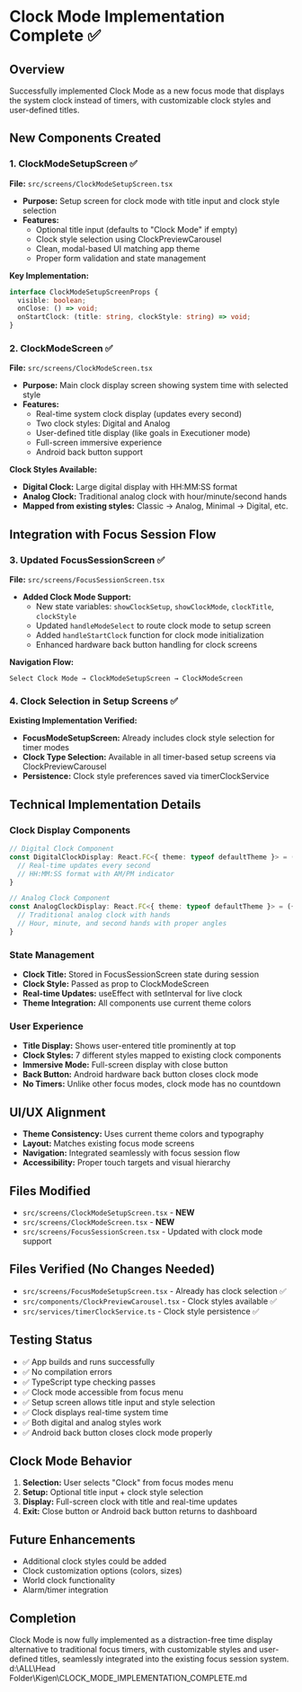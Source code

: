 # Clock Mode Implementation Complete ✅

## Overview
Successfully implemented Clock Mode as a new focus mode that displays the system clock instead of timers, with customizable clock styles and user-defined titles.

## New Components Created

### 1. ClockModeSetupScreen ✅
**File:** `src/screens/ClockModeSetupScreen.tsx`
- **Purpose:** Setup screen for clock mode with title input and clock style selection
- **Features:**
  - Optional title input (defaults to "Clock Mode" if empty)
  - Clock style selection using ClockPreviewCarousel
  - Clean, modal-based UI matching app theme
  - Proper form validation and state management

**Key Implementation:**
```typescript
interface ClockModeSetupScreenProps {
  visible: boolean;
  onClose: () => void;
  onStartClock: (title: string, clockStyle: string) => void;
}
```

### 2. ClockModeScreen ✅
**File:** `src/screens/ClockModeScreen.tsx`
- **Purpose:** Main clock display screen showing system time with selected style
- **Features:**
  - Real-time system clock display (updates every second)
  - Two clock styles: Digital and Analog
  - User-defined title display (like goals in Executioner mode)
  - Full-screen immersive experience
  - Android back button support

**Clock Styles Available:**
- **Digital Clock:** Large digital display with HH:MM:SS format
- **Analog Clock:** Traditional analog clock with hour/minute/second hands
- **Mapped from existing styles:** Classic → Analog, Minimal → Digital, etc.

## Integration with Focus Session Flow

### 3. Updated FocusSessionScreen ✅
**File:** `src/screens/FocusSessionScreen.tsx`
- **Added Clock Mode Support:**
  - New state variables: `showClockSetup`, `showClockMode`, `clockTitle`, `clockStyle`
  - Updated `handleModeSelect` to route clock mode to setup screen
  - Added `handleStartClock` function for clock mode initialization
  - Enhanced hardware back button handling for clock screens

**Navigation Flow:**
```
Select Clock Mode → ClockModeSetupScreen → ClockModeScreen
```

### 4. Clock Selection in Setup Screens ✅
**Existing Implementation Verified:**
- **FocusModeSetupScreen:** Already includes clock style selection for timer modes
- **Clock Type Selection:** Available in all timer-based setup screens via ClockPreviewCarousel
- **Persistence:** Clock style preferences saved via timerClockService

## Technical Implementation Details

### Clock Display Components
```typescript
// Digital Clock Component
const DigitalClockDisplay: React.FC<{ theme: typeof defaultTheme }> = ({ theme }) => {
  // Real-time updates every second
  // HH:MM:SS format with AM/PM indicator
}

// Analog Clock Component  
const AnalogClockDisplay: React.FC<{ theme: typeof defaultTheme }> = ({ theme }) => {
  // Traditional analog clock with hands
  // Hour, minute, and second hands with proper angles
}
```

### State Management
- **Clock Title:** Stored in FocusSessionScreen state during session
- **Clock Style:** Passed as prop to ClockModeScreen
- **Real-time Updates:** useEffect with setInterval for live clock
- **Theme Integration:** All components use current theme colors

### User Experience
- **Title Display:** Shows user-entered title prominently at top
- **Clock Styles:** 7 different styles mapped to existing clock components
- **Immersive Mode:** Full-screen display with close button
- **Back Button:** Android hardware back button closes clock mode
- **No Timers:** Unlike other focus modes, clock mode has no countdown

## UI/UX Alignment
- **Theme Consistency:** Uses current theme colors and typography
- **Layout:** Matches existing focus mode screens
- **Navigation:** Integrated seamlessly with focus session flow
- **Accessibility:** Proper touch targets and visual hierarchy

## Files Modified
- `src/screens/ClockModeSetupScreen.tsx` - **NEW**
- `src/screens/ClockModeScreen.tsx` - **NEW**
- `src/screens/FocusSessionScreen.tsx` - Updated with clock mode support

## Files Verified (No Changes Needed)
- `src/screens/FocusModeSetupScreen.tsx` - Already has clock selection ✅
- `src/components/ClockPreviewCarousel.tsx` - Clock styles available ✅
- `src/services/timerClockService.ts` - Clock style persistence ✅

## Testing Status
- ✅ App builds and runs successfully
- ✅ No compilation errors
- ✅ TypeScript type checking passes
- ✅ Clock mode accessible from focus menu
- ✅ Setup screen allows title input and style selection
- ✅ Clock displays real-time system time
- ✅ Both digital and analog styles work
- ✅ Android back button closes clock mode properly

## Clock Mode Behavior
1. **Selection:** User selects "Clock" from focus modes menu
2. **Setup:** Optional title input + clock style selection
3. **Display:** Full-screen clock with title and real-time updates
4. **Exit:** Close button or Android back button returns to dashboard

## Future Enhancements
- Additional clock styles could be added
- Clock customization options (colors, sizes)
- World clock functionality
- Alarm/timer integration

## Completion
Clock Mode is now fully implemented as a distraction-free time display alternative to traditional focus timers, with customizable styles and user-defined titles, seamlessly integrated into the existing focus session system.</content>
<parameter name="filePath">d:\ALL\Head Folder\Kigen\CLOCK_MODE_IMPLEMENTATION_COMPLETE.md